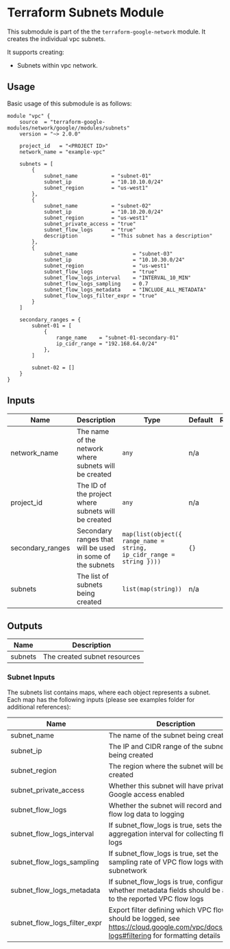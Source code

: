 # Terraform Subnets Module

This submodule is part of the the `terraform-google-network` module. It creates the individual vpc subnets.

It supports creating:

- Subnets within vpc network.

## Usage

Basic usage of this submodule is as follows:

```hcl
module "vpc" {
    source  = "terraform-google-modules/network/google//modules/subnets"
    version = "~> 2.0.0"

    project_id   = "<PROJECT ID>"
    network_name = "example-vpc"

    subnets = [
        {
            subnet_name           = "subnet-01"
            subnet_ip             = "10.10.10.0/24"
            subnet_region         = "us-west1"
        },
        {
            subnet_name           = "subnet-02"
            subnet_ip             = "10.10.20.0/24"
            subnet_region         = "us-west1"
            subnet_private_access = "true"
            subnet_flow_logs      = "true"
            description           = "This subnet has a description"
        },
        {
            subnet_name                  = "subnet-03"
            subnet_ip                    = "10.10.30.0/24"
            subnet_region                = "us-west1"
            subnet_flow_logs             = "true"
            subnet_flow_logs_interval    = "INTERVAL_10_MIN"
            subnet_flow_logs_sampling    = 0.7
            subnet_flow_logs_metadata    = "INCLUDE_ALL_METADATA"
            subnet_flow_logs_filter_expr = "true"
        }
    ]

    secondary_ranges = {
        subnet-01 = [
            {
                range_name    = "subnet-01-secondary-01"
                ip_cidr_range = "192.168.64.0/24"
            },
        ]

        subnet-02 = []
    }
}
```

<!-- BEGINNING OF PRE-COMMIT-TERRAFORM DOCS HOOK -->
## Inputs

| Name | Description | Type | Default | Required |
|------|-------------|------|---------|:--------:|
| network\_name | The name of the network where subnets will be created | `any` | n/a | yes |
| project\_id | The ID of the project where subnets will be created | `any` | n/a | yes |
| secondary\_ranges | Secondary ranges that will be used in some of the subnets | `map(list(object({ range_name = string, ip_cidr_range = string })))` | `{}` | no |
| subnets | The list of subnets being created | `list(map(string))` | n/a | yes |

## Outputs

| Name | Description |
|------|-------------|
| subnets | The created subnet resources |

<!-- END OF PRE-COMMIT-TERRAFORM DOCS HOOK -->

### Subnet Inputs

The subnets list contains maps, where each object represents a subnet. Each map has the following inputs (please see examples folder for additional references):

| Name                         | Description                                                                                                     |  Type  |         Default          | Required |
| ---------------------------- | --------------------------------------------------------------------------------------------------------------- | :----: | :----------------------: | :------: |
| subnet\_name                 | The name of the subnet being created                                                                            | string |            -             |   yes    |
| subnet\_ip                   | The IP and CIDR range of the subnet being created                                                               | string |            -             |   yes    |
| subnet\_region               | The region where the subnet will be created                                                                     | string |            -             |   yes    |
| subnet\_private\_access      | Whether this subnet will have private Google access enabled                                                     | string |        `"false"`         |    no    |
| subnet\_flow\_logs           | Whether the subnet will record and send flow log data to logging                                                | string |        `"false"`         |    no    |
| subnet\_flow\_logs\_interval | If subnet\_flow\_logs is true, sets the aggregation interval for collecting flow logs                           | string |    `"INTERVAL_5_SEC"`    |    no    |
| subnet\_flow\_logs\_sampling | If subnet\_flow\_logs is true, set the sampling rate of VPC flow logs within the subnetwork                     | string |         `"0.5"`          |    no    |
| subnet\_flow\_logs\_metadata | If subnet\_flow\_logs is true, configures whether metadata fields should be added to the reported VPC flow logs | string | `"INCLUDE_ALL_METADATA"` |    no    |
| subnet\_flow\_logs\_filter_expr | Export filter defining which VPC flow logs should be logged, see https://cloud.google.com/vpc/docs/flow-logs#filtering for formatting details  | string | `"true"` |    no    |
